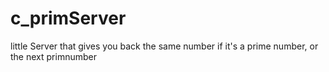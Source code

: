 # c_primServer
little Server that gives you back the same number if it's a prime number, or the next primnumber

